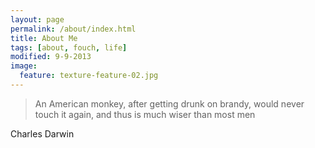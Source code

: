 ```yaml
---
layout: page
permalink: /about/index.html
title: About Me
tags: [about, fouch, life]
modified: 9-9-2013
image:
  feature: texture-feature-02.jpg
---
```


> An American monkey, after getting drunk on brandy, would never touch it
> again, and thus is much wiser than most men

Charles Darwin
